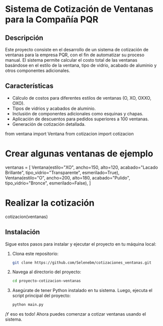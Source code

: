 # Sistema de Cotización de Ventanas para la Compañía PQR

## Descripción

Este proyecto consiste en el desarrollo de un sistema de cotización de ventanas para la empresa PQR, con el fin de automatizar su proceso manual. El sistema permite calcular el costo total de las ventanas basándose en el estilo de la ventana, tipo de vidrio, acabado de aluminio y otros componentes adicionales.

## Características
- Cálculo de costos para diferentes estilos de ventanas (O, XO, OXXO, OXO).
- Tipos de vidrios y acabados de aluminio.
- Inclusión de componentes adicionales como esquinas y chapas.
- Aplicación de descuentos para pedidos superiores a 100 ventanas.
- Generación de cotización detallada.

from ventana import Ventana
from cotizacion import cotizacion

# Crear algunas ventanas de ejemplo
ventanas = [
    Ventana(estilo="XO", ancho=150, alto=120, acabado="Lacado Brillante", tipo_vidrio="Transparente", esmerilado=True),
    Ventana(estilo="O", ancho=200, alto=180, acabado="Pulido", tipo_vidrio="Bronce", esmerilado=False),
]

# Realizar la cotización
cotizacion(ventanas)


## Instalación

Sigue estos pasos para instalar y ejecutar el proyecto en tu máquina local:

1. Clona este repositorio:
    ```bash
    git clone https://github.com/Selenebm/cotizaciones_ventanas.git
    ```

2. Navega al directorio del proyecto:
    ```bash
    cd proyecto-cotizacion-ventanas
    ```

3. Asegúrate de tener Python instalado en tu sistema. Luego, ejecuta el script principal del proyecto:
    ```bash
    python main.py
    ```

¡Y eso es todo! Ahora puedes comenzar a cotizar ventanas usando el sistema.
